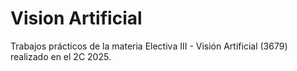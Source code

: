 # Vision Artificial
Trabajos prácticos de la materia Electiva III - Visión Artificial (3679) realizado en el 2C 2025.
